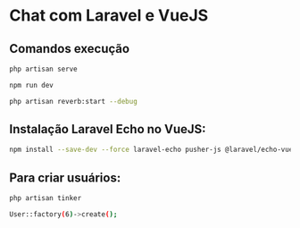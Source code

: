 # Chat com Laravel e VueJS

## Comandos execução
```bash
php artisan serve
```

```bash
npm run dev
```

```bash
php artisan reverb:start --debug
```

## Instalação Laravel Echo no VueJS:
```bash
npm install --save-dev --force laravel-echo pusher-js @laravel/echo-vue && npm run build
```

## Para criar usuários:
```bash
php artisan tinker
```

```bash
User::factory(6)->create();
```
